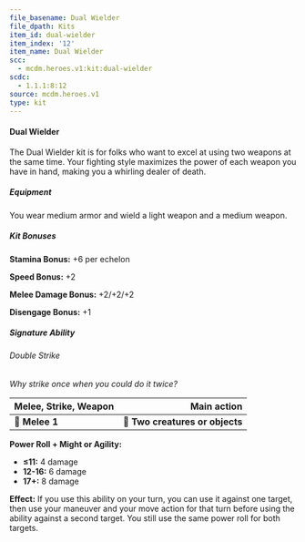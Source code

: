 ```yaml
---
file_basename: Dual Wielder
file_dpath: Kits
item_id: dual-wielder
item_index: '12'
item_name: Dual Wielder
scc:
  - mcdm.heroes.v1:kit:dual-wielder
scdc:
  - 1.1.1:8:12
source: mcdm.heroes.v1
type: kit
---
```


#### Dual Wielder

The Dual Wielder kit is for folks who want to excel at using two weapons at the same time. Your fighting style maximizes the power of each weapon you have in hand, making you a whirling dealer of death.

##### Equipment

You wear medium armor and wield a light weapon and a medium weapon.

##### Kit Bonuses

**Stamina Bonus:** +6 per echelon

**Speed Bonus:** +2

**Melee Damage Bonus:** +2/+2/+2

**Disengage Bonus:** +1

##### Signature Ability

###### Double Strike

*Why strike once when you could do it twice?*

| **Melee, Strike, Weapon** |                 **Main action** |
| ------------------------- | ------------------------------: |
| **📏 Melee 1**            | **🎯 Two creatures or objects** |

**Power Roll + Might or Agility:**

- **≤11:** 4 damage
- **12-16:** 6 damage
- **17+:** 8 damage

**Effect:** If you use this ability on your turn, you can use it against one target, then use your maneuver and your move action for that turn before using the ability against a second target. You still use the same power roll for both targets.
